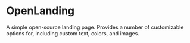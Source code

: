# OpenLanding
A simple open-source landing page. Provides a number of customizable options for, including custom text, colors, and images.
